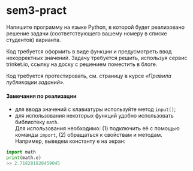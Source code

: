 # sem3-pract
Напишите программу на языке Python, в которой будет реализовано решение
задачи (соответствующего вашему номеру в списке студентов) варианта.

Код требуется оформить в виде функции и предусмотреть ввод некорректных
значений. Задачу требуется решить, используя сервис trinket.io, ссылку на доску с
решением поместить в блоге.

Код требуется протестировать, см. страницу в курсе _«Правила публикации
заданий»_.

#### Замечания по реализации
* для ввода значений с клавиатуры используйте метод `input()`;
* для использования некоторых функций удобно использовать библиотеку `math`.  
Для использования необходимо: (1) подключить её с помощью команды `import`, (2)
обращаться к свойствам и методам.  
Например, выведем константу e на экран:  
```python
import math
print(math.e)
>> 2.718281828459045
```
